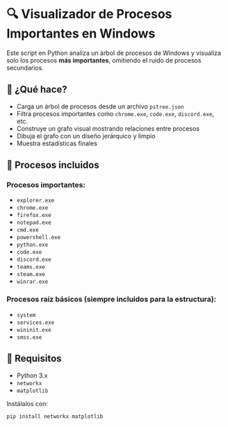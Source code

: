# 🔍 Visualizador de Procesos Importantes en Windows

Este script en Python analiza un árbol de procesos de Windows y visualiza solo los procesos **más importantes**, omitiendo el ruido de procesos secundarios.

## 🚀 ¿Qué hace?

- Carga un árbol de procesos desde un archivo `pstree.json`
- Filtra procesos importantes como `chrome.exe`, `code.exe`, `discord.exe`, etc.
- Construye un grafo visual mostrando relaciones entre procesos
- Dibuja el grafo con un diseño jerárquico y limpio
- Muestra estadísticas finales

## 🧠 Procesos incluidos

### Procesos importantes:
- `explorer.exe`
- `chrome.exe`
- `firefox.exe`
- `notepad.exe`
- `cmd.exe`
- `powershell.exe`
- `python.exe`
- `code.exe`
- `discord.exe`
- `teams.exe`
- `steam.exe`
- `winrar.exe`

### Procesos raíz básicos (siempre incluidos para la estructura):
- `system`
- `services.exe`
- `wininit.exe`
- `smss.exe`

## 📁 Requisitos

- Python 3.x
- `networkx`
- `matplotlib`

Instálalos con:

```bash
pip install networkx matplotlib
